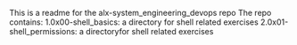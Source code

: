  This is a readme for the alx-system_engineering_devops repo
 The repo contains:
 1.0x00-shell_basics: a directory for shell related exercises
 2.0x01-shell_permissions: a directoryfor shell related exercises
